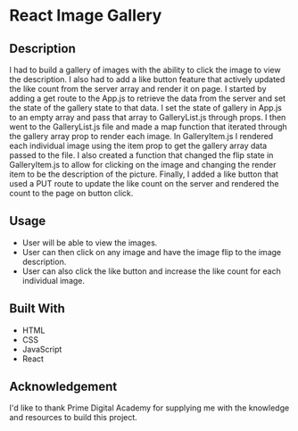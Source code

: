 # React Image Gallery

## Description

I had to build a gallery of images with the ability to click the image to view the description. I also had to add a like button feature that actively updated the like count from the server array and render it on page. I started by adding a get route to the App.js to retrieve the data from the server and set the state of the gallery state to that data. I set the state of gallery in App.js to an empty array and pass that array to GalleryList.js through props. I then went to the GalleryList.js file and made a map function that iterated through the gallery array prop to render each image. In GalleryItem.js I rendered each individual image using the item prop to get the gallery array data passed to the file. I also created a function that changed the flip state in GalleryItem.js to allow for clicking on the image and changing the render item to be the description of the picture. Finally, I added a like button that used a PUT route to update the like count on the server and rendered the count to the page on button click.

## Usage

- User will be able to view the images.
- User can then click on any image and have the image flip to the image description.
- User can also click the like button and increase the like count for each individual image.

## Built With

- HTML
- CSS
- JavaScript
- React

## Acknowledgement

I'd like to thank Prime Digital Academy for supplying me with the knowledge and resources to build this project.
